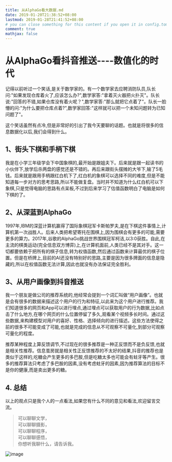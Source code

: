 ```yaml
---
title: 从AlphaGo看大数据.md
date: 2019-01-20T21:38:52+08:00
lastmod: 2019-01-28T21:41:52+08:00
# you can close something for this content if you open it in config.toml.
comment: true
mathjax: false
---
```


# 从AlphaGo看抖音推送----数值化的时代

记得以前听过一个笑话,是关于数学家的。有一个数学家去应聘消防队员,队长问:"如果发现仓库着火了,应该怎么办?",数学家答:"拿着灭火器把火扑灭"。队长说:"回答的不错,如果仓库没有着火呢？",数学家答:"那么就把它点着了"。队长一脸懵的问:"为什么要把仓库点着?",数学家回答:"这样就可以把一个未知问题转为已知问题了"。

这个笑话虽然有点冷,但是非常好的引出了我今天要聊的话题。也就是将很多的信息数据化以后,我们会得到什么。

## 1、街头下棋和手柄下棋

我是在小学三年级学会下中国象棋的,最开始是跟姐夫下。后来就是跟一起读书的小伙伴下,放学后杀两盘的感觉还是不错的。再后来跟街头摆摊的大爷下,输了5毛钱。后来就是跟用手柄跟红白机下了,红白机的象棋可以选择不同的难度,但是不能知道每一步对方的思考思路,所以不能做复盘。当时并不知道为什么红白机可以下象棋,只是觉得电脑的思路有点呆板,不过到后来学习了估值函数明白了电脑是如何下棋的了。

## 2、从深蓝到AlphaGo

1997年,IBM的深蓝计算机赢得了国际象棋冠军卡斯帕罗夫,是在下棋这件事情上,计算机第一次战胜人。后来人类把希望寄托在围棋上,因为围棋会有更多的可能,需要更多的算力。2017年,谷歌的AlphaGo挑战世界围棋冠军柯洁,以3:0获胜。自此,在主流的棋类运动(完全信息双方博弈)上,在计算机面前,人类已经不是其对手。这一切都要依赖于把所有的棋子信息,转为权值函数,然后通过函数来计算最优的棋子位置。但是在桥牌上,目前的AI还没有特别好的思路,主要是因为很多牌面的信息是隐藏的,所以在权值函数无法计算,因此也就没有办法保证完全胜利。

## 3、从用户画像到抖音推送

我一个朋友是做公司的推荐系统的,他经常会提到一个词汇叫做“用户画像”。也就是会有很多的数据来描述这个用户的行为和特征,以此来为这个用户进行推荐。我们知道很多的网页和App可以进行埋点,通过埋点可以获取用户的行为数据,比如点击了什么地方,在哪个网页的什么位置停留了多久,观看某个视频多长时间。通过这些数据,来构建模型对用户的喜好、性格、选择倾向的进行描述。这些方法使得之前的很多不可能变成了可能,也就是完成的信息从不可观察不可量化,到部分可观察可量化的程度。

推荐某种程度上算反馈调节,不过现在的很多推荐是一种正反馈而不是负反馈,也就是相关性推荐。信息茧房就是相关性正反馈推荐的不太好的结果,抖音的推荐也是类似于这样的,吃糖会产生更多的多巴胺,但是吃糖太多也可能会有蛀牙等产生。很多的推荐算法只考虑了多巴胺的因素,没有考虑蛀牙的因素,因为推荐算法的目标不是你的健康,而是卖出更多的糖。

## 4. 总结

以上的观点只是我个人的一点看法,如果您有什么不同的意见和看法,欢迎留言交流。

> 可以聊聊文学，   
> 可以聊聊摄影，   
> 可以聊聊程序，   
> 可以聊聊感悟，   
> 你想听我聊什么，请告诉我。

![image](https://mmbiz.qpic.cn/mmbiz_jpg/IDHaWiaS8DJpDWaY4ZNTpQR4riciaVTEqPkpwGNwbmUxHUjv8licNxNlD9IEia7rCb8KYibdRWCiamYGRfetNW1CyqWTQ/0?wx_fmt=jpeg)
